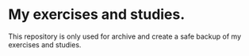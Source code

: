 <h1>My exercises and studies.</h1>
<p>This repository is only used for archive and create a safe backup of my exercises and studies.</p>
